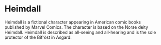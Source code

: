 # Heimdall
Heimdall is a fictional character appearing in American comic books published by Marvel Comics. The character is based on the Norse deity Heimdall. Heimdall is described as all-seeing and all-hearing and is the sole protector of the Bifröst in Asgard.